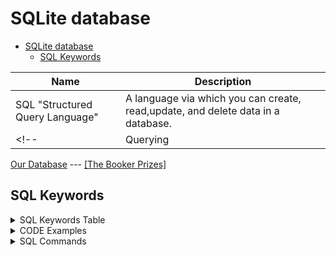 # SQLite  database

- [SQLite  database](#sqlite--database)
  - [SQL Keywords](#sql-keywords)

|Name|Description|
|-|-|
|SQL "Structured Query Language"|A language via which you can create, read,update, and delete data in a database.|
<!-- |Querying|-| -->

[Our Database](SQLite_CS50_\longlist.db) --- [\[The Booker Prizes\]](https://thebookerprizes.com/the-booker-library/features/booker-prize-winners)

## SQL Keywords

<details>
<Summary>SQL Keywords Table</Summary>

>> SQL keywords are case insensitive  but we should follow the conventions.

|KeyWord|Usage|
|-|-|
|**SELECT**|to select n rows|
|**Comments**|-|
|**--** one line comment|Double '-' for comments.|
|/\*multiline Comment\*/|for multiline comments.|
|*|All|
|"columns Name"|convention|
|'String names'|convention|
|LIMIT|to choose how many rows should be selected|
|WHERE|select cell or row by condition|

</details>

<details>

<Summary>CODE Examples</Summary>

```SQL
-- SQLite CS50 Course
SELECT * FROM "books" ; 
-- Each line must end with semicolons
-- select all from books table
SELECT "title" FROM "books" ;
-- select title column from books table
SELECT "title" FROM "books" LIMIT 10;
-- select title column from books table limit first 10 rows
SELECT "id" FROM "books" WHERE "title"="Whale";
-- WHERE to select cell when another cell equal  something
SELECT "title" FROM "books" WHERE "id"<10;
-- select title rows from books when the id is lower than 10


```

</details>

<details>

<Summary>SQL Commands</Summary>

```sql

.mode box
-- to show displayed data in a table


```

</details>
